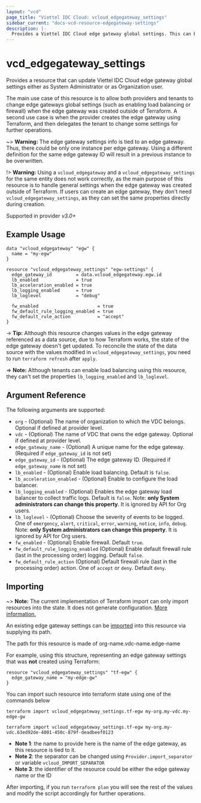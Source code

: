```yaml
---
layout: "vcd"
page_title: "Viettel IDC Cloud: vcloud_edgegateway_settings"
sidebar_current: "docs-vcd-resource-edgegateway-settings"
description: |-
  Provides a Viettel IDC Cloud edge gateway global settings. This can be used to update global edge gateways settings related to firewall and load balancing.
---
```


# vcd\_edgegateway\_settings

Provides a resource that can update Viettel IDC Cloud edge gateway global settings either as System Administrator or as
Organization user.

The main use case of this resource is to allow both providers and tenants to change edge gateways global settings (such as
enabling load balancing or firewall) when the edge gateway was created outside of Terraform.
A second use case is when the provider creates the edge gateway using Terraform, and then delegates the tenant to change
some settings for further operations.

~> **Warning:** The edge gateway settings info is tied to an edge gateway. Thus, there could be only one instance per 
edge gateway. Using a different definition for the same edge gateway ID will result in a previous instance to be overwritten.

!> **Warning:** Using a `vcloud_edgegateway` and a `vcloud_edgegateway_settings` for the same entity does not work correctly,
as the main purpose of this resource is to handle general settings when the edge gateway was created outside of Terraform.
If users can create an edge gateway, they don't need `vcloud_edgegateway_settings`, as they can set the same properties
directly during creation.

Supported in provider *v3.0+*

## Example Usage

```hcl
data "vcloud_edgegateway" "egw" {
  name = "my-egw"
}

resource "vcloud_edgegateway_settings" "egw-settings" {
  edge_gateway_id         = data.vcloud_edgegateway.egw.id
  lb_enabled              = true
  lb_acceleration_enabled = true
  lb_logging_enabled      = true
  lb_loglevel             = "debug"

  fw_enabled                      = true
  fw_default_rule_logging_enabled = true
  fw_default_rule_action          = "accept"
}
```

-> **Tip:** Although this resource changes values in the edge gateway referenced as a data source, due to how Terraform works, the state
of the edge gateway doesn't get updated. To reconcile the state of the data source with the values modified in `vcloud_edgegateway_settings`,
you need to run `terraform refresh` after `apply`.

=> **Note:** Although tenants can enable load balancing using this resource, they can't set the properties `lb_logging_enabled` and `lb_loglevel`.

## Argument Reference

The following arguments are supported:

* `org` - (Optional) The name of organization to which the VDC belongs. Optional if defined at provider level.
* `vdc` - (Optional) The name of VDC that owns the edge gateway. Optional if defined at provider level. 
* `edge_gateway_name` - (Optional) A unique name for the edge gateway. (Required if `edge_gateway_id` is not set)
* `edge_gateway_id` - (Optional) The edge gateway ID. (Required if `edge_gateway_name` is not set)
* `lb_enabled` - (Optional) Enable load balancing. Default is `false`.
* `lb_acceleration_enabled` - (Optional) Enable to configure the load balancer.
* `lb_logging_enabled` - (Optional) Enables the edge gateway load balancer to collect traffic logs.
Default is `false`. Note: **only System administrators can change this property**. It is ignored by API for Org users.
* `lb_loglevel` - (Optional) Choose the severity of events to be logged. One of `emergency`,
`alert`, `critical`, `error`, `warning`, `notice`, `info`, `debug`. Note: **only System administrators can change this property**. It is ignored by API for Org users.
* `fw_enabled` - (Optional) Enable firewall. Default `true`.
* `fw_default_rule_logging_enabled` (Optional) Enable default firewall rule (last in the processing 
order) logging. Default `false`.
* `fw_default_rule_action` (Optional) Default firewall rule (last in the processing order) action.
One of `accept` or `deny`. Default `deny`.

## Importing

~> **Note:** The current implementation of Terraform import can only import resources into the state. It does not generate
configuration. [More information.][docs-import]

An existing edge gateway settings can be [imported][docs-import] into this resource via supplying its path. 

The path for this resource is made of org-name.vdc-name.edge-name

For example, using this structure, representing an edge gateway settings that was **not** created using Terraform:

```hcl
resource "vcloud_edgegateway_settings" "tf-egw" {
  edge_gateway_name = "my-edge-gw"
}
```

You can import such resource into terraform state using one of the commands below

```
terraform import vcloud_edgegateway_settings.tf-egw my-org.my-vdc.my-edge-gw

terraform import vcloud_edgegateway_settings.tf-egw my-org.my-vdc.63ed92de-4001-450c-879f-deadbeef0123
```

* **Note 1**: the name to provide here is the name of the edge gateway, as this resource is tied to it.
* **Note 2**: the separator can be changed using `Provider.import_separator` or variable `vcloud_IMPORT_SEPARATOR`
* **Note 3**: the identifier of the resource could be either the edge gateway name or the ID

[docs-import]:https://www.terraform.io/docs/import/

After importing, if you run `terraform plan` you will see the rest of the values and modify the script accordingly for 
further operations.
